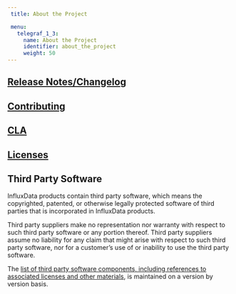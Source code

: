 ```yaml
---
 title: About the Project

 menu:
   telegraf_1_3:
     name: About the Project
     identifier: about_the_project
     weight: 50
---
```

## [Release Notes/Changelog](/telegraf/v1.3/about_the_project/release-notes-changelog/)

## [Contributing](https://github.com/influxdata/telegraf/blob/master/CONTRIBUTING.md)

## [CLA](https://influxdata.com/community/cla/)

## [Licenses](https://github.com/influxdata/telegraf/blob/master/LICENSE)

## <a name="third_party">Third Party Software</a>
InfluxData products contain third party software, which means the copyrighted, patented, or otherwise legally protected
software of third parties that is incorporated in InfluxData products.

Third party suppliers make no representation nor warranty with respect to such third party software or any portion thereof.
Third party suppliers assume no liability for any claim that might arise with respect to such third party software, nor for a
customer’s use of or inability to use the third party software.

The [list of third party software components, including references to associated licenses and other materials](https://github.com/influxdata/telegraf/blob/release-1.3/docs/LICENSE_OF_DEPENDENCIES.md), is maintained on a version by version basis.

